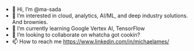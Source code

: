- 👋 Hi, I’m @ma-sada
- 👀 I’m interested in cloud, analytics, AI/ML, and deep industry solutions. And brownies.
- 🌱 I’m currently learning Google Vertex AI, TensorFlow
- 💞️ I’m looking to collaborate on whatcha got cookin?
- 📫 How to reach me https://www.linkedin.com/in/michaelames/

<!---
ma-sada/ma-sada is a ✨ special ✨ repository because its `README.md` (this file) appears on your GitHub profile.
You can click the Preview link to take a look at your changes.
--->
